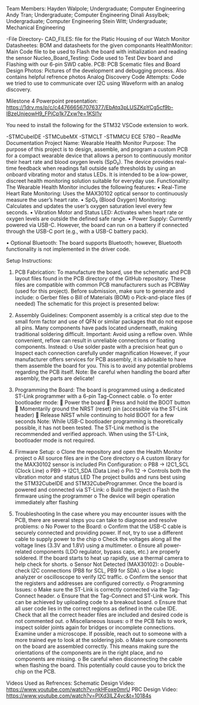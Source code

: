 Team Members:
Hayden Walpole; Undergraduate; Computer Engineering 
Andy Tran; Undergraduate; Computer Engineering 
Dinali Assylbek; Undergraduate; Computer Engineering
Stein Witt; Undergraduate; Mechanical Engineering

-File Directory-
CAD_FILES: file for the Platic Housing of our Watch Monitor
Datasheetes: BOM and datasheets for the given componants
HealthMonitor: Main Code file to be used to Flash the board with initialization and reading the sensor
Nucleo_Board_Testing: Code used to Test Dev board and Flashing with our 6-pin SWD cable.
PCB: PCB Scematic files and Board Design
Photos: Pictures of the development and debugging process. Also contains helpful refrence photos
Analog Discovery Code Attempts: Code we tried to use to communicate over I2C using Waveform with an analog discovery.

Milestone 4 Powerpoint presentation: https://1drv.ms/p/c/c447666567076377/EbAtq3pLUSZKpYCg5cf9b-IBzeUnjeowH9_FPiCp1k7Zxw?e=1KSI1v

You need to install the following for the STM32 VSCode extension to work.

-STMCubeIDE
-STMCubeMX
-STMCLT
-STMMCU
ECE 5780 – ReadMe Documentation
Project Name: Wearable Health Monitor 
Purpose:
The purpose of this project is to design, assemble, and program a custom PCB for a compact wearable device that allows a person to continuously monitor their heart rate and blood oxygen levels (SpO₂). The device provides real-time feedback when readings fall outside safe thresholds by using an onboard vibrating motor and status LEDs. It is intended to be a low-power, discreet health monitoring solution suitable for everyday use.
Functionality:
The Wearable Health Monitor includes the following features:
•	Real-Time Heart Rate Monitoring: Uses the MAX30102 optical sensor to continuously measure the user’s heart rate.
•	SpO₂ (Blood Oxygen) Monitoring: Calculates and updates the user’s oxygen saturation level every few seconds.
•	Vibration Motor and Status LED: Activates when heart rate or oxygen levels are outside the defined safe range.
•	Power Supply: Currently powered via USB-C. However, the board can run on a battery if connected through the USB-C port (e.g., with a USB-C battery pack).

•	Optional Bluetooth: The board supports Bluetooth; however, Bluetooth functionality is not implemented in the driver code.

Setup Instructions:
1.	PCB Fabrication:
To manufacture the board, use the schematic and PCB layout files found in the PCB directory of the GitHub repository. These files are compatible with common PCB manufacturers such as PCBWay (used for this project). Before submission, make sure to generate and include:
o	Gerber files
o	Bill of Materials (BOM)
o	Pick-and-place files (if needed)
The schematic for this project is presented below: 
 
2.	Assembly Guidelines:
Component assembly is a critical step due to the small form factor and use of QFN or similar packages that do not expose all pins. Many components have pads located underneath, making traditional soldering difficult.
Important:
Avoid using a reflow oven. While convenient, reflow can result in unreliable connections or floating components. Instead:
o	Use solder paste with a precision heat gun
o	Inspect each connection carefully under magnification
However, if your manufacturer offers services for PCB assembly, it is advisable to have them assemble the board for you. This is to avoid any potential problems regarding the PCB itself.
Note: Be careful when handling the board after assembly, the parts are delicate!
3.	Programming the Board:
The board is programmed using a dedicated ST-Link programmer with a 6-pin Tag-Connect cable.
o	To enter bootloader mode:
	Power the board
	Press and hold the BOOT button
	Momentarily ground the NRST (reset) pin (accessible via the ST-Link header)
	Release NRST while continuing to hold BOOT for a few seconds
Note: While USB-C bootloader programming is theoretically possible, it has not been tested. The ST-Link method is the recommended and verified approach.
When using the ST-Link, bootloader mode is not required.
4.	Firmware Setup:
o	Clone the repository and open the Health Monitor project
o	All source files are in the Core directory
o	A custom library for the MAX30102 sensor is included
Pin Configuration:
o	PB8 → I2C1_SCL (Clock Line)
o	PB9 → I2C1_SDA (Data Line)
o	Pin 12 → Controls both the vibration motor and status LED
The project builds and runs best using the STM32CubeIDE and STM32CubeProgrammer.
Once the board is powered and connected via ST-Link:
o	Build the project
o	Flash the firmware using the programmer
o	The device will begin operation immediately after flashing

5.	Troubleshooting
In the case where you may encounter issues with the PCB, there are several steps you can take to diagnose and resolve problems:
o	No Power to the Board:
o	Confirm that the USB-C cable is securely connected and providing power. If not, try to use a different cable to supply power to the chip
o	Check the voltages along all the voltage lines (3.3V and 1.8V) using a multimeter.
o	Ensure all power-related components (LDO regulator, bypass caps, etc.) are properly soldered. If the board starts to heat up rapidly, use a thermal camera to help check for shorts.
o	Sensor Not Detected (MAX30102):
o	Double-check I2C connections (PB8 for SCL, PB9 for SDA).
o	Use a logic analyzer or oscilloscope to verify I2C traffic.
o	Confirm the sensor that the registers and addresses are configured correctly.
o	Programming Issues:
o	Make sure the ST-Link is correctly connected via the Tag-Connect header.
o	Ensure that the Tag-Connect and ST-Link work. This can be achieved by uploading code to a breakout board.
o	Ensure that all user code lies in the correct regions as defined in the cube IDE. Check that all the correct header files are included and desired code is not commented out.
o	Miscellaneous Issues:
o	If the PCB fails to work, inspect solder joints again for bridges or incomplete connections. Examine under a microscope. If possible, reach out to someone with a more trained eye to look at the soldering job.
o	Make sure components on the board are assembled correctly. This means making sure the orientations of the components are in the right place, and no components are missing.
o	Be careful when disconnecting the cable when flashing the board. This potentially could cause you to brick the chip on the PCB. 



Videos Used as Refrences:
Schematic Design Video: https://www.youtube.com/watch?v=nkHFoxe0mrU
PBC Design Video: https://www.youtube.com/watch?v=PlXd3lLZ4vc&t=10184s
